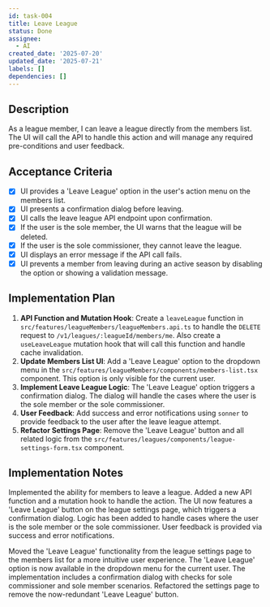```yaml
---
id: task-004
title: Leave League
status: Done
assignee:
  - AI
created_date: '2025-07-20'
updated_date: '2025-07-21'
labels: []
dependencies: []
---
```


## Description

As a league member, I can leave a league directly from the members list. The UI will call the API to handle this action and will manage any required pre-conditions and user feedback.

## Acceptance Criteria

- [x] UI provides a 'Leave League' option in the user's action menu on the members list.
- [x] UI presents a confirmation dialog before leaving.
- [x] UI calls the leave league API endpoint upon confirmation.
- [x] If the user is the sole member, the UI warns that the league will be deleted.
- [x] If the user is the sole commissioner, they cannot leave the league.
- [x] UI displays an error message if the API call fails.
- [x] UI prevents a member from leaving during an active season by disabling the option or showing a validation message.

## Implementation Plan

1.  **API Function and Mutation Hook**: Create a `leaveLeague` function in `src/features/leagueMembers/leagueMembers.api.ts` to handle the `DELETE` request to `/v1/leagues/:leagueId/members/me`. Also create a `useLeaveLeague` mutation hook that will call this function and handle cache invalidation.
2.  **Update Members List UI**: Add a 'Leave League' option to the dropdown menu in the `src/features/leagueMembers/components/members-list.tsx` component. This option is only visible for the current user.
3.  **Implement Leave League Logic**: The 'Leave League' option triggers a confirmation dialog. The dialog will handle the cases where the user is the sole member or the sole commissioner.
4.  **User Feedback**: Add success and error notifications using `sonner` to provide feedback to the user after the leave league attempt.
5.  **Refactor Settings Page**: Remove the 'Leave League' button and all related logic from the `src/features/leagues/components/league-settings-form.tsx` component.

## Implementation Notes

Implemented the ability for members to leave a league. Added a new API function and a mutation hook to handle the action. The UI now features a 'Leave League' button on the league settings page, which triggers a confirmation dialog. Logic has been added to handle cases where the user is the sole member or the sole commissioner. User feedback is provided via success and error notifications.

Moved the 'Leave League' functionality from the league settings page to the members list for a more intuitive user experience. The 'Leave League' option is now available in the dropdown menu for the current user. The implementation includes a confirmation dialog with checks for sole commissioner and sole member scenarios. Refactored the settings page to remove the now-redundant 'Leave League' button.
